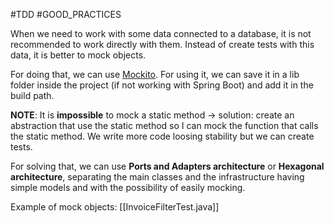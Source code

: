 #TDD #GOOD_PRACTICES

When we need to work with some data connected to a database, it is not recommended to work directly with them. Instead of create tests with this data, it is better to mock objects.

For doing that, we can use [Mockito](https://site.mockito.org/). For using it, we can save it in a lib folder inside the project (if not working with Spring Boot) and add it in the build path.

**NOTE**: It is **impossible** to mock a static method -> solution: create an abstraction that use the static method so I can mock the function that calls the static method. We write more code loosing stability but we can create tests.

For solving that, we can use **Ports and Adapters architecture** or **Hexagonal architecture**, separating the main classes and the infrastructure having simple models and with the possibility of easily mocking.

Example of mock objects: [[InvoiceFilterTest.java]]